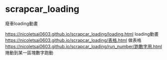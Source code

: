 # scrapcar_loading
廢車loading動畫


https://nicoletsai0603.github.io/scrapcar_loading/loading.html   loading動畫
https://nicoletsai0603.github.io/scrapcar_loading/表格.html  做表格
https://nicoletsai0603.github.io/scrapcar_loading/run_number/跑數字用.html  捲動到某一區塊數字跑動
